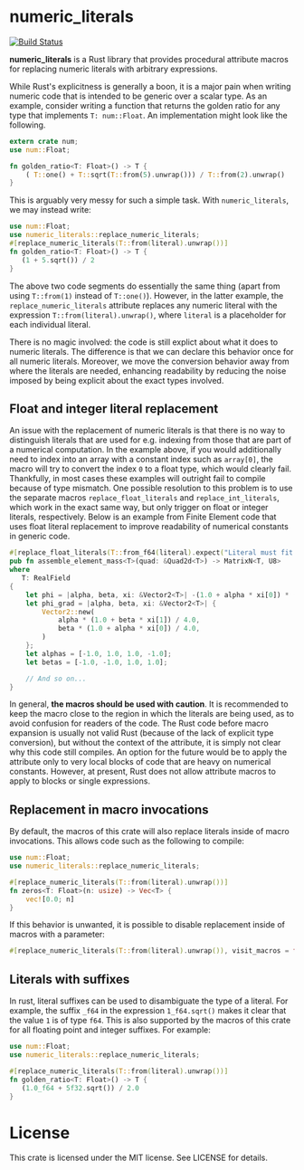 numeric_literals
================

[![Build Status](https://github.com/Andlon/numeric_literals/workflows/build%20and%20run%20tests/badge.svg)](https://github.com/Andlon/numeric_literals/actions)

**numeric_literals** is a Rust library that provides procedural attribute macros for replacing
numeric literals with arbitrary expressions.

While Rust's explicitness is generally a boon, it is a major pain when writing numeric
code that is intended to be generic over a scalar type. As an example, consider
writing a function that returns the golden ratio for any type that implements `T: num::Float`.
An implementation might look like the following.

```rust
extern crate num;
use num::Float;

fn golden_ratio<T: Float>() -> T {
    ( T::one() + T::sqrt(T::from(5).unwrap())) / T::from(2).unwrap()
}
```

This is arguably very messy for such a simple task. With `numeric_literals`, we may
instead write:

```rust
use num::Float;
use numeric_literals::replace_numeric_literals;
#[replace_numeric_literals(T::from(literal).unwrap())]
fn golden_ratio<T: Float>() -> T {
   (1 + 5.sqrt()) / 2
}
```

The above two code segments do essentially the same thing
(apart from using `T::from(1)` instead of `T::one()`). However, in the latter example,
the `replace_numeric_literals` attribute replaces any numeric literal with the expression
`T::from(literal).unwrap()`, where `literal` is a placeholder for each individual literal.

There is no magic involved: the code is still explict about what it does to numeric literals.
The difference is that we can declare this behavior once for all numeric literals. Moreover,
we move the conversion behavior away from where the literals are needed, enhancing readability
by reducing the noise imposed by being explicit about the exact types involved.

Float and integer literal replacement
-------------------------------------

An issue with the replacement of numeric literals is that there is no way to distinguish
literals that are used for e.g. indexing from those that are part of a numerical computation.
In the example above, if you would additionally need to index into an array with a constant index
such as `array[0]`, the macro will try to convert the index `0` to a float type, which
would clearly fail. Thankfully, in most cases these examples will outright fail to compile
because of type mismatch. One possible resolution to this problem is to use the separate
macros `replace_float_literals` and `replace_int_literals`, which work in the exact same way,
but only trigger on float or integer literals, respectively. Below is an example from
Finite Element code that uses float literal replacement to improve readability of numerical
constants in generic code.

```rust
#[replace_float_literals(T::from_f64(literal).expect("Literal must fit in T"))]
pub fn assemble_element_mass<T>(quad: &Quad2d<T>) -> MatrixN<T, U8>
where
   T: RealField
{
    let phi = |alpha, beta, xi: &Vector2<T>| -(1.0 + alpha * xi[0]) * (1.0 + beta * xi[1]) / 4.0;
    let phi_grad = |alpha, beta, xi: &Vector2<T>| {
        Vector2::new(
            alpha * (1.0 + beta * xi[1]) / 4.0,
            beta * (1.0 + alpha * xi[0]) / 4.0,
        )
    };
    let alphas = [-1.0, 1.0, 1.0, -1.0];
    let betas = [-1.0, -1.0, 1.0, 1.0];

    // And so on...
}
```

In general, **the macros should be used with caution**. It is recommended to keep the macro close to
the region in which the literals are being used, as to avoid confusion for readers of the code.
The Rust code before macro expansion is usually not valid Rust (because of the lack of explicit
type conversion), but without the context of the attribute, it is simply not clear why this
code still compiles.
An option for the future would be to apply the attribute only to very local blocks of code that
are heavy on numerical constants. However, at present, Rust does not allow attribute macros
to apply to blocks or single expressions.

Replacement in macro invocations
--------------------------------
By default, the macros of this crate will also replace literals inside of macro invocations.
This allows code such as the following to compile:

```rust
use num::Float;
use numeric_literals::replace_numeric_literals;

#[replace_numeric_literals(T::from(literal).unwrap())]
fn zeros<T: Float>(n: usize) -> Vec<T> {
    vec![0.0; n]
}
```
If this behavior is unwanted, it is possible to disable replacement inside of macros with a
parameter:
```rust
#[replace_numeric_literals(T::from(literal).unwrap()), visit_macros = false]
```

Literals with suffixes
----------------------
In rust, literal suffixes can be used to disambiguate the type of a literal. For example, the suffix `_f64`
in the expression `1_f64.sqrt()` makes it clear that the value `1` is of type `f64`. This is also supported
by the macros of this crate for all floating point and integer suffixes. For example:

```rust
use num::Float;
use numeric_literals::replace_numeric_literals;

#[replace_numeric_literals(T::from(literal).unwrap())]
fn golden_ratio<T: Float>() -> T {
   (1.0_f64 + 5f32.sqrt()) / 2.0
}
```

License
=======

This crate is licensed under the MIT license. See LICENSE for details.
